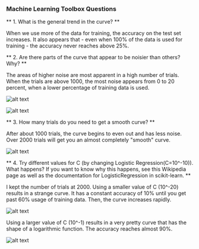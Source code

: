 ### Machine Learning Toolbox Questions ###

** 1. What is the general trend in the curve? **

When we use more of the data for training, the accuracy on the test set increases.  It also appears that - even when 100% of the data is used for training - the accuracy never reaches above 25%.

** 2. Are there parts of the curve that appear to be noisier than others? Why? **

The areas of higher noise are most apparent in a high number of trials.  When the trials are above 1000, the most noise appears from 0 to 20 percent, when a lower percentage of training data is used.

![alt text](https://github.com/srbarden/ToolBox-MachineLearning/100trials.png "100 trials")

![alt text](https://github.com/srbarden/ToolBox-MachineLearning/1000trials.png "1000 trials")

** 3. How many trials do you need to get a smooth curve? **

After about 1000 trials, the curve begins to even out and has less noise.  Over 2000 trials will get you an almost completely "smooth" curve.

![alt text](https://github.com/srbarden/ToolBox-MachineLearning/2000trials.png "2000 trials")

** 4. Try different values for C (by changing Logistic Regression(C=10^-10)). What happens? If you want to know why this happens, see this Wikipedia page as well as the documentation for LogisticRegression in scikit-learn. **

I kept the number of trials at 2000.  Using a smaller value of C (10^-20) results in a strange curve. It has a constant accuracy of 10% until you get past 60% usage of training data.  Then, the curve increases rapidly.

![alt text](https://github.com/srbarden/ToolBox-MachineLearning/smallC.png "C=10^-20, 2000 trials")

Using a larger value of C (10^-1) results in a very pretty curve that has the shape of a logarithmic function. The accuracy reaches almost 90%.

![alt text](https://github.com/srbarden/ToolBox-MachineLearning/largeC.png "C=10^-1, 2000 trials")
